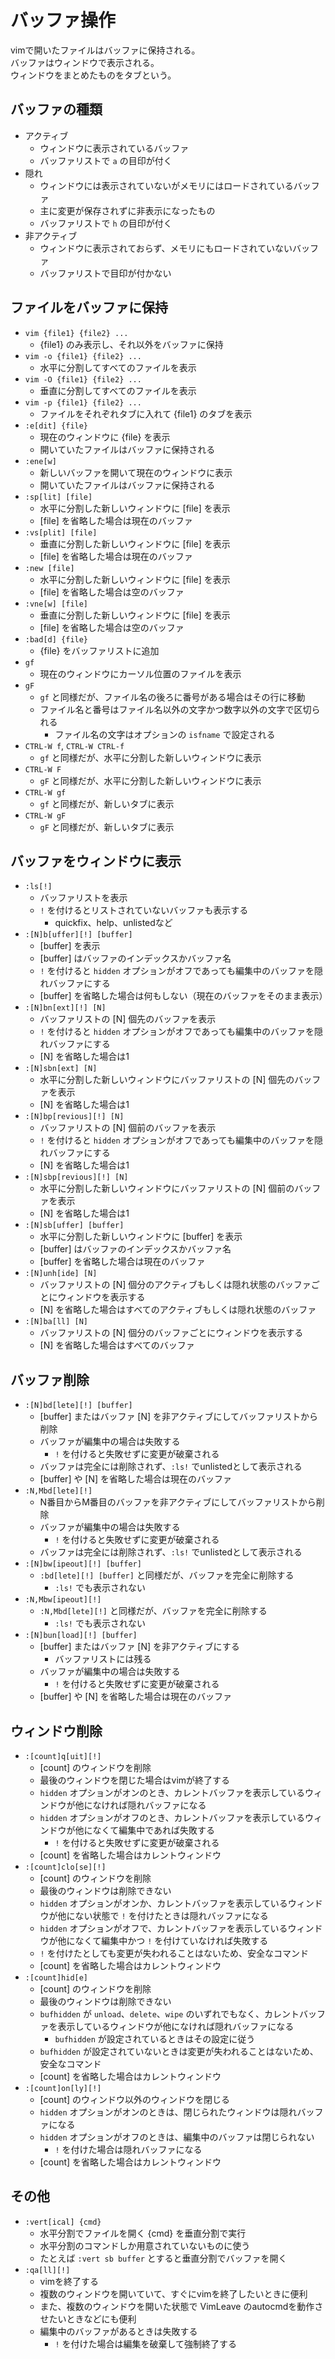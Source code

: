 # バッファ操作

vimで開いたファイルはバッファに保持される。  
バッファはウィンドウで表示される。  
ウィンドウをまとめたものをタブという。


## バッファの種類

- アクティブ
    - ウィンドウに表示されているバッファ
    - バッファリストで `a` の目印が付く
- 隠れ
    - ウィンドウには表示されていないがメモリにはロードされているバッファ
    - 主に変更が保存されずに非表示になったもの
    - バッファリストで `h` の目印が付く
- 非アクティブ
    - ウィンドウに表示されておらず、メモリにもロードされていないバッファ
    - バッファリストで目印が付かない


## ファイルをバッファに保持

- `vim {file1} {file2} ...`
    - {file1} のみ表示し、それ以外をバッファに保持
- `vim -o {file1} {file2} ...`
    - 水平に分割してすべてのファイルを表示
- `vim -O {file1} {file2} ...`
    - 垂直に分割してすべてのファイルを表示
- `vim -p {file1} {file2} ...`
    - ファイルをそれぞれタブに入れて {file1} のタブを表示
- `:e[dit] {file}`
    - 現在のウィンドウに {file} を表示
    - 開いていたファイルはバッファに保持される
- `:ene[w]`
    - 新しいバッファを開いて現在のウィンドウに表示
    - 開いていたファイルはバッファに保持される
- `:sp[lit] [file]`
    - 水平に分割した新しいウィンドウに [file] を表示
    - [file] を省略した場合は現在のバッファ
- `:vs[plit] [file]`
    - 垂直に分割した新しいウィンドウに [file] を表示
    - [file] を省略した場合は現在のバッファ
- `:new [file]`
    - 水平に分割した新しいウィンドウに [file] を表示
    - [file] を省略した場合は空のバッファ
- `:vne[w] [file]`
    - 垂直に分割した新しいウィンドウに [file] を表示
    - [file] を省略した場合は空のバッファ
- `:bad[d] {file}`
    - {file} をバッファリストに追加
- `gf`
    - 現在のウィンドウにカーソル位置のファイルを表示
- `gF`
    - `gf` と同様だが、ファイル名の後ろに番号がある場合はその行に移動
    - ファイル名と番号はファイル名以外の文字かつ数字以外の文字で区切られる
        - ファイル名の文字はオプションの `isfname` で設定される
- `CTRL-W f`, `CTRL-W CTRL-f`
    - `gf` と同様だが、水平に分割した新しいウィンドウに表示
- `CTRL-W F`
    - `gF` と同様だが、水平に分割した新しいウィンドウに表示
- `CTRL-W gf`
    - `gf` と同様だが、新しいタブに表示
- `CTRL-W gF`
    - `gF` と同様だが、新しいタブに表示


## バッファをウィンドウに表示

- `:ls[!]`
    - バッファリストを表示
    - `!` を付けるとリストされていないバッファも表示する
        - quickfix、help、unlistedなど
- `:[N]b[uffer][!] [buffer]`
    - [buffer] を表示
    - [buffer] はバッファのインデックスかバッファ名
    - `!` を付けると `hidden` オプションがオフであっても編集中のバッファを隠れバッファにする
    - [buffer] を省略した場合は何もしない（現在のバッファをそのまま表示）
- `:[N]bn[ext][!] [N]`
    - バッファリストの [N] 個先のバッファを表示
    - `!` を付けると `hidden` オプションがオフであっても編集中のバッファを隠れバッファにする
    - [N] を省略した場合は1
- `:[N]sbn[ext] [N]`
    - 水平に分割した新しいウィンドウにバッファリストの [N] 個先のバッファを表示
    - [N] を省略した場合は1
- `:[N]bp[revious][!] [N]`
    - バッファリストの [N] 個前のバッファを表示
    - `!` を付けると `hidden` オプションがオフであっても編集中のバッファを隠れバッファにする
    - [N] を省略した場合は1
- `:[N]sbp[revious][!] [N]`
    - 水平に分割した新しいウィンドウにバッファリストの [N] 個前のバッファを表示
    - [N] を省略した場合は1
- `:[N]sb[uffer] [buffer]`
    - 水平に分割した新しいウィンドウに [buffer] を表示
    - [buffer] はバッファのインデックスかバッファ名
    - [buffer] を省略した場合は現在のバッファ
- `:[N]unh[ide] [N]`
    - バッファリストの [N] 個分のアクティブもしくは隠れ状態のバッファごとにウィンドウを表示する
    - [N] を省略した場合はすべてのアクティブもしくは隠れ状態のバッファ
- `:[N]ba[ll] [N]`
    - バッファリストの [N] 個分のバッファごとにウィンドウを表示する
    - [N] を省略した場合はすべてのバッファ


## バッファ削除

- `:[N]bd[lete][!] [buffer]`
    - [buffer] またはバッファ [N] を非アクティブにしてバッファリストから削除
    - バッファが編集中の場合は失敗する
        - `!` を付けると失敗せずに変更が破棄される
    - バッファは完全には削除されず、`:ls!` でunlistedとして表示される
    - [buffer] や [N] を省略した場合は現在のバッファ
- `:N,Mbd[lete][!]`
    - N番目からM番目のバッファを非アクティブにしてバッファリストから削除
    - バッファが編集中の場合は失敗する
        - `!` を付けると失敗せずに変更が破棄される
    - バッファは完全には削除されず、`:ls!` でunlistedとして表示される
- `:[N]bw[ipeout][!] [buffer]`
    - `:bd[lete][!] [buffer]` と同様だが、バッファを完全に削除する
        - `:ls!` でも表示されない
- `:N,Mbw[ipeout][!]`
    - `:N,Mbd[lete][!]` と同様だが、バッファを完全に削除する
        - `:ls!` でも表示されない
- `:[N]bun[load][!] [buffer]`
    - [buffer] またはバッファ [N] を非アクティブにする
        - バッファリストには残る
    - バッファが編集中の場合は失敗する
        - `!` を付けると失敗せずに変更が破棄される
    - [buffer] や [N] を省略した場合は現在のバッファ


## ウィンドウ削除

- `:[count]q[uit][!]`
    - [count] のウィンドウを削除
    - 最後のウィンドウを閉じた場合はvimが終了する
    - `hidden` オプションがオンのとき、カレントバッファを表示しているウィンドウが他になければ隠れバッファになる
    - `hidden` オプションがオフのとき、カレントバッファを表示しているウィンドウが他になくて編集中であれば失敗する
        - `!` を付けると失敗せずに変更が破棄される
    - [count] を省略した場合はカレントウィンドウ
- `:[count]clo[se][!]`
    - [count] のウィンドウを削除
    - 最後のウィンドウは削除できない
    - `hidden` オプションがオンか、カレントバッファを表示しているウィンドウが他にない状態で `!` を付けたときは隠れバッファになる
    - `hidden` オプションがオフで、カレントバッファを表示しているウィンドウが他になくて編集中かつ `!` を付けていなければ失敗する
    - `!` を付けたとしても変更が失われることはないため、安全なコマンド
    - [count] を省略した場合はカレントウィンドウ
- `:[count]hid[e]`
    - [count] のウィンドウを削除
    - 最後のウィンドウは削除できない
    - `bufhidden` が `unload`、`delete`、`wipe` のいずれでもなく、カレントバッファを表示しているウィンドウが他になければ隠れバッファになる
        - `bufhidden` が設定されているときはその設定に従う
    - `bufhidden` が設定されていないときは変更が失われることはないため、安全なコマンド
    - [count] を省略した場合はカレントウィンドウ
- `:[count]on[ly][!]`
    - [count] のウィンドウ以外のウィンドウを閉じる
    - `hidden` オプションがオンのときは、閉じられたウィンドウは隠れバッファになる
    - `hidden` オプションがオフのときは、編集中のバッファは閉じられない
        - `!` を付けた場合は隠れバッファになる
    - [count] を省略した場合はカレントウィンドウ


## その他

- `:vert[ical] {cmd}`
    - 水平分割でファイルを開く {cmd} を垂直分割で実行
    - 水平分割のコマンドしか用意されていないものに使う
    - たとえば `:vert sb buffer` とすると垂直分割でバッファを開く
- `:qa[ll][!]`
    - vimを終了する
    - 複数のウィンドウを開いていて、すぐにvimを終了したいときに便利
    - また、複数のウィンドウを開いた状態で VimLeave のautocmdを動作させたいときなどにも便利
    - 編集中のバッファがあるときは失敗する
        - `!` を付けた場合は編集を破棄して強制終了する
